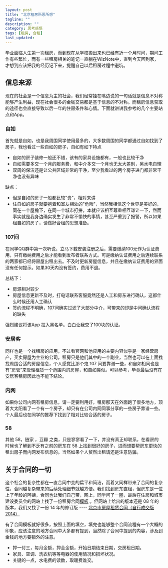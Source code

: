 ```yaml
---
layout: post
title: "北京租房所思所想"
tagline: ""
description: ""
category: 思考感悟
tags: [租房, 合租]
last_updated: 
---
```


毕业面临人生第一次租房，而到现在从学校搬出来也已经有近一个月时间，期间工作有些繁忙，而有一些租房相关的笔记一直躺在WizNote中，直到今天回到家，才想到应该把我的经历记下来，提醒自己以后租房过程中避坑。

## 信息来源

现在的社会是一个信息为主的社会，我们经常挂在嘴边说的一句话就是信息不对称能够产生利益，现在社会很多的金钱交易都是基于信息的不对称。而租房信息获取的途径也会直接导致以后一年的住房条件和心情。下面就讲讲我参考的几个主要站点和App。

### 自如
首先就是自如，也是我周围同学使用最多的，大多数周围的同学都通过自如找到了房子，我也看过一些自如的房子，自如有如下特点

- 自如的房子装修一般还不错，该有的家具设施都有，一般也比较干净
- 自如需要多交一个月的服务费，和中介多交一个月也无太大差别，另水电自理
- 双周的保洁还是让公共区域非常的干净，至少我看过的两个房子进门都非常干净也没有异味

缺点：

- 但是自如的房子一般都比较"贵"，相对来讲
- 住自如的房子就要抱着和室友相处的"危险"，当然我相信这个世界是美好的，同在一个屋檐下，在同一个城市打拼，本就应该相互尊重相互谦让一下，然而事实就是我身边确实发生了非常不愉快的事情，甚至严重到了报警，所以如果租自如的房子，请做好合租的思想准备。

### 107间

在同学QQ群中第一次听说，立马下载安装注册之后，需要缴纳100元作为认证费用，只有缴纳费用之后才能看到发布者联系方式。可是缴纳认证费用之后连续联系的两家都已经将房屋出租出去。不及时更新房屋信息，并且在缴纳认证费用的界面没有任何提示。如果30天内没有签约，费用不退。

总结下：

- 房源相对较少
- 房屋信息更新不及时，打电话联系客服竟然还是人工和房东进行确认，这都什么时候还用人工确认
- 签约流程不明确，107间确实过滤了大部分中介，可带来的却是中间确认流程的缺失

强烈建议将该App 拉入黑名单。白白让我交了100块的认证。

### 安居客

同样也是一个找租房的应用，不过看官网和他应用的主要内容似乎是一家经营房产，买卖房屋为主业的公司，租房只是他们其中的一个副业，当然也可以在上面找找周围合适的房屋信息，个人感觉比那个鬼 107 间要靠谱一些，和自如相同也是有“房管”来管理租赁一个范围内的房屋，和自如类似。可以参考，毕竟最后没有在安居客租房因此也不能下结论。

### 内网
如果你公司内网有租房信息，请一定要利用好，租房那天在外面跑了很多地方，顶着大太阳看了一个有一个房子，却只有在公司内网同事分享的一些房子靠谱一些。个人最后也在同学的推荐下找到了相对比较合适的房子。

### 58
其他 58，链家 ，豆瓣 之类，只是寥寥看了一下，并没有真正却联系，在看房的时候也了解到不乏有之前的房东在 58 上找到很好的房子，进而想要帮房东更快的租出房子而内网发布信息的。当然如果个人贸然出租请还是注意防骗。

## 关于合同的一切

这个社会的复杂性都在一直合同中变的扁平和简洁，而着又同样带来了合同的复杂性，合同越复杂带来的后续处理细节就越方便。我们找到房东直租，但房东是一位上了年龄的阿姨，合同也让我们自己带，网上，同学问了一圈，最后在住房和城市建设委员会的网站上找了一份租房合同[模板](http://www.bjjs.gov.cn/bjjs/fwgl/fdcjy/fdcjyxxgs/xzhtsfwb/index.shtml) 。但网站上给出的版本还是 08 年的版本，我们又找了一份 14 年的修订版 ---- [北京市房屋租赁合同（自行成交版2014）](https://app.box.com/s/5mk5s05iokdu7jvfnfbplrtwhl0hh86n)

有了合同模板就好很多，按照上面的填空，填完也能够整个合同流程有一个大概的印象，应该注意的地方合同中大多都有提到，当然除了合同中提到的内容，涉及到金钱的地方要额外的注意。

- 押一付三，每月金额，押金金额，开始日期结束日期，交房租日期。
- 家具、空调、洗衣机等等电器的使用情况和损坏状况。
- 关键的一点，水电费的读数，取暖费谁交。


